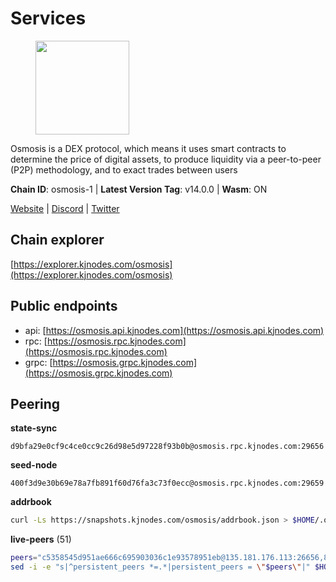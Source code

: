 # Services

<figure><img src="https://raw.githubusercontent.com/kj89/testnet_manuals/main/pingpub/logos/osmosis.png" width="150" alt=""><figcaption></figcaption></figure>

Osmosis is a DEX protocol, which means it uses smart contracts  to determine the price of digital assets, to produce liquidity  via a peer-to-peer (P2P) methodology, and to exact trades between users

**Chain ID**: osmosis-1 | **Latest Version Tag**: v14.0.0 | **Wasm**: ON

[Website](https://osmosis.zone) | [Discord](https://discord.gg/osmosis) | [Twitter](https://twitter.com/osmosiszone)




## Chain explorer
[https://explorer.kjnodes.com/osmosis](https://explorer.kjnodes.com/osmosis)

## Public endpoints

* api: [https://osmosis.api.kjnodes.com](https://osmosis.api.kjnodes.com)
* rpc: [https://osmosis.rpc.kjnodes.com](https://osmosis.rpc.kjnodes.com)
* grpc: [https://osmosis.grpc.kjnodes.com](https://osmosis.grpc.kjnodes.com)

## Peering

**state-sync**

```text
d9bfa29e0cf9c4ce0cc9c26d98e5d97228f93b0b@osmosis.rpc.kjnodes.com:29656
```

**seed-node**

```text
400f3d9e30b69e78a7fb891f60d76fa3c73f0ecc@osmosis.rpc.kjnodes.com:29659
```

**addrbook**
```bash
curl -Ls https://snapshots.kjnodes.com/osmosis/addrbook.json > $HOME/.osmosisd/config/addrbook.json
```

**live-peers** (51)
```bash
peers="c5358545d951ae666c695903036c1e93578951eb@135.181.176.113:26656,8500a6a0a7f1a6afc66f5d8956214bfd44ebd30c@65.109.53.142:26856,f9bfc7f25f63bd7e392fbe5465126b311465cbce@65.108.78.186:26656,fced2c95050c0d4781b76cd2b0a93efae03cb395@65.108.77.93:26656,42f42a4b3527b927d5002d45abd37f66ecdd4861@51.178.74.75:16656,31e7a8b8cc97e85472c609f9d220fdd9536d4f4d@94.130.220.54:26656,3197daa0ee5245b17a546be032ff0f6814e1d1db@148.251.191.239:26656,a2024229e2eed1650ba3a3ea9db67fa318dc232e@142.132.199.3:26656,4d659b7b244a68913bfbdc6c9e7aa1a64391238e@74.118.139.59:26656,b15ff06834de16016d8d905162e1365423d21a66@35.172.193.124:26656,31d2c86f7957e2db91297e54c3b0456ea06c2250@173.67.177.115:26656,e153cc49052d67280dfdd6d660f3d98622905850@209.133.193.74:26656,fc590afe489a1b9ca8ff3f2fb396dbc20b1997a4@204.16.244.254:26656,6b1dd134b30aeaeb2f21f33bd2cd0370a2275501@138.68.6.165:26656,d9bfa29e0cf9c4ce0cc9c26d98e5d97228f93b0b@65.109.88.38:29656,f9a920a61ee994b12b77178dd5f1fc1ed39b7cd2@142.132.255.49:26656,33cf290cc0cfec8c59e6af86f1a5579303d21087@138.68.14.64:26656,47e4075978458bfc382630b2a46aabbbbf7977b2@143.198.234.114:26656,406f64a8d601e34d7311fd61ec87b0c7028bd230@138.201.23.39:46656,30e9432879d5b0976b88e52120dc12338e40fc33@65.108.108.176:26656,42745690b41f6a7515c4a87d88efda2e82b55b76@78.46.94.183:26656,724cef11bbe866269b3d67f7dd5ea539cc4096bf@198.244.164.186:26656,f4b811759e55f665180545ad5e1b42573f660861@135.181.181.251:26656,43785e5ffd8783393ea8094f77efcee5bdbcdce3@78.141.244.18:26656,20913e92e8b9ea2d80ad34edd9b52e97886cf616@54.37.30.181:26656,7c28e9f02c998d84a4f617c3852b7794dc2883fd@88.99.253.55:26656,407267ac44b20a0a4258d0bbca1c9f657bf88d08@74.118.143.19:26656,bfb67b2ae345955d6bc0991450120669c683386e@149.56.25.66:26656,e0fbdbdce6ec8797412751edd00fbaf114c42fad@34.220.226.204:26656,be930386104083882c7e491d60584e15c101c1da@178.128.156.131:26656,6178f129efa76d235436e2156959d0acb4772c6a@65.108.128.168:36656,fc2ad6fb9f20b4a637e244d92c35362bdb5d96af@100.26.145.135:26656,4e38d3caa1554d7f46a2654fa9997554c13f61f2@95.216.96.61:26656,a6283307952423c1751431c220d11ed36b61ed84@143.110.237.113:26656,2736d870197d443e463b4ff4b7b52f1cec920030@45.63.39.14:26656,60a2c89e7253502e93517a026f44a2431cc81230@220.85.113.39:26656,071ae914b06e14148a6286a0fa087c797336f043@34.105.246.121:26656,1876eb08c7e93c965a895177f82c8725f89c0f65@54.214.183.228:26656,569aac51b04607a18696c63035586816dec85511@157.90.213.235:26656,0419c998d6aac0afdb05808ad9a935670248e209@65.108.204.56:26656,797094953d830f8727f3b5175f2b205df16d5867@45.77.212.231:26656,9b1bfb99d9eb04af32510ed8e3eb83c59448662f@95.214.52.220:26656,8e72d0b37a9dc16ea58c0da705caa6530badd6ce@138.197.68.193:26656,b69e57cd6f796ac5d6efb1a834163365c37cbfa8@78.46.69.29:26656,32e9d4a7413dd5393c8be004bee68dea683be839@65.21.227.95:2004,173751092c573b78d0dd40677dc7d7f5b546dcfd@94.130.207.9:26656,2f4c0337b2522034a614a5cb2c61a891fe753c03@5.9.81.187:29656,d4e6a9d74abbf4676c8fd2d58d27fc24b59056b9@143.198.22.206:26656,729219c108c059824ea9a17c09d11adc99226db4@66.172.36.139:36656,d8e616474295a62dbbe831d1552873401ae0c2a5@65.108.121.110:16656,d0d4b88110767c503baa8a618cfd7e284482f8dc@37.120.245.11:26656"
sed -i -e "s|^persistent_peers *=.*|persistent_peers = \"$peers\"|" $HOME/.osmosisd/config/config.toml
```
